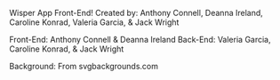 Wisper App Front-End!
Created by: Anthony Connell, Deanna Ireland, Caroline Konrad, Valeria Garcia, & Jack Wright

Front-End: Anthony Connell & Deanna Ireland
Back-End: Valeria Garcia, Caroline Konrad, & Jack Wright

Background: From svgbackgrounds.com